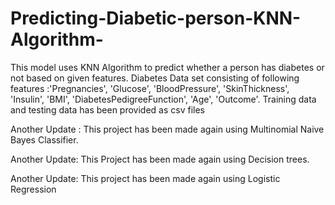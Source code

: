 # Predicting-Diabetic-person-KNN-Algorithm-
This model uses KNN Algorithm to predict whether a person has diabetes or not based on given features.
Diabetes Data set consisting of following features :'Pregnancies', 'Glucose', 'BloodPressure', 'SkinThickness', 'Insulin', 'BMI', 'DiabetesPedigreeFunction', 'Age', 'Outcome'.
Training data and testing data has been provided as csv files

Another Update :
This project has been made again using Multinomial Naive Bayes Classifier.

Another Update:
This Project has been made again using Decision trees.

Another Update:
This project has been made again using Logistic Regression
